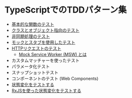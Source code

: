 # TypeScriptでのTDDパターン集

- [基本的な関数のテスト](./basic-function-testing.md)
- [クラスとオブジェクト指向のテスト](./class-and-object-oriented-testing.md)
- [非同期処理のテスト](./asynchronous-processing-testing.md)
- [モックとスタブを使用したテスト](./testing-with-mocks-and-stubs.md)
- [HTTPリクエストのテスト](./testing-http-requests.md)
   - [Mock Service Worker (MSW) とは](./whats-mock-service-worker.md)
- カスタムマッチャーを使ったテスト
- パラメータ化テスト
- スナップショットテスト
- コンポーネントのテスト (Web Components)
- [状態変化をテストする](./testing-state-changes.md)
- [RxJSを使った状態変化をテストする](./testing-state-changes-with-rxjs.md)
<!--
- コードカバレッジの可視化方法（vitest --coverageの活用）
- CIツール（GitHub Actions）での自動テスト実行例
- テストのアンチパターン集（例：複数のアサーション、依存状態あり等）
-->